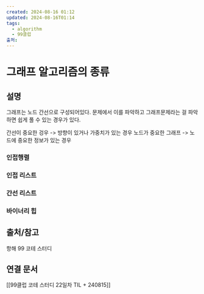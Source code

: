 ```yaml
---
created: 2024-08-16 01:12
updated: 2024-08-16T01:14
tags:
  - algorithm
  - 99클럽
출처: 
---
```

# 그래프 알고리즘의 종류

## 설명

그래프는 노드 간선으로 구성되어있다. 문제에서 이를 파악하고 그래프문제라는 걸 파악하면 쉽게 풀 수 있는 경우가 있다.

간선이 중요한 겅우 -> 방향이 있거나 가중치가 있는 경우
노드가 중요한 그래프 -> 노드에 중요한 정보가 있는 경우
### 인접행렬
### 인접 리스트
### 간선 리스트

### 바이너리 힙


## 출처/참고
항해 99 코테 스터디

## 연결 문서
[[99클럽 코테 스터디 22일차 TIL + 240815]]
